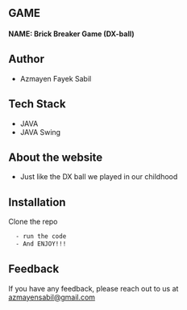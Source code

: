 
## GAME


#### NAME: Brick Breaker Game (DX-ball)



## Author

- Azmayen Fayek Sabil


## Tech Stack

- JAVA
- JAVA Swing 


## About the website

- Just like the DX ball we played in our childhood



## Installation

Clone the repo

```bash
  - run the code
  - And ENJOY!!!
```
    
## Feedback

If you have any feedback, please reach out to us at azmayensabil@gmail.com


